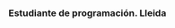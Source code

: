 ### Estudiante de programación. Lleida

<!--
**alejandroRV05/alejandroRV05** is a ✨ _special_ ✨ repository because its `README.md` (this file) appears on your GitHub profile.

Here are some ideas to get you started:

- 🔭 I’m currently working on Pandemia Estelar
- 🌱 I’m currently learning Java
- 📫 How to reach me: janrodrivallin@alumnes.ilerna.com
- 😄 Pronouns: He/Him
- ⚡ Fun fact: No se leer
-->
